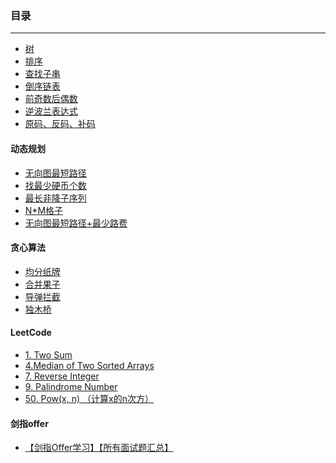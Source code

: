 

### 目录
------

 * [树](files/树.md) 
 * [排序](files/算法-排序.md)
 * [查找子串](files/查找子串.md)
 * [倒序链表](files/倒序链表.md)
 * [前奇数后偶数](files/前奇数后偶数.md)
 * [逆波兰表达式](files/逆波兰表达式.md)
 * [原码、反码、补码](files/原码、反码、补码.md)

#### 动态规划

 * [无向图最短路径](files/无向图最短路径.html)
 * [找最少硬币个数](files/找最少硬币个数.html)
 * [最长非降子序列](files/最长非降子序列.html)
 * [N*M格子](files/N*M格子.html)
 * [无向图最短路径+最少路费](files/无向图最短路径+最少路费.html)

#### 贪心算法

 * [均分纸牌](files/均分纸牌.html)
 * [合并果子](files/合并果子.html)
 * [导弹拦截](files/合并果子.html)
 * [独木桥](files/合并果子.html)

#### LeetCode

* [1. Two Sum]()
* [4.Median of Two Sorted Arrays](https://zhangslob.github.io/2017/05/19/Leetcode-4-Median-of-Two-Sorted-Arrays/)
* [7. Reverse Integer]()
* [9. Palindrome Number]()
* [50. Pow(x, n) （计算x的n次方）]()

#### 剑指offer

* [ 【剑指Offer学习】【所有面试题汇总】](https://blog.csdn.net/derrantcm/article/details/46887821)


